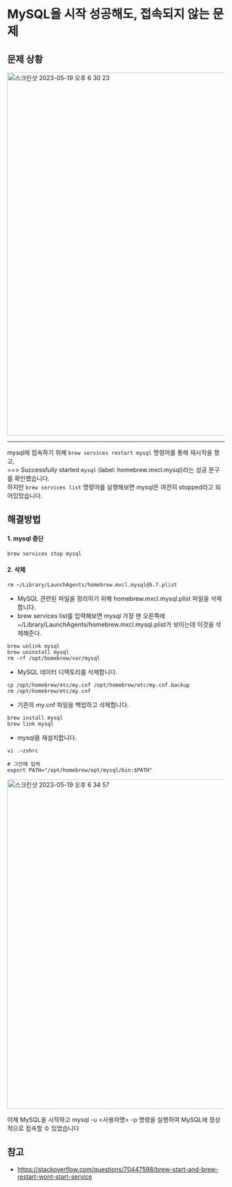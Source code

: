 # MySQL을 시작 성공해도, 접속되지 않는 문제

## 문제 상황
<img width="840" alt="스크린샷 2023-05-19 오후 6 30 23" src="https://github.com/yaezzin/TIL/assets/97823928/7f170c03-3a74-44fb-9e7c-a584faca3d98">

---
mysql에 접속하기 위해 ```brew services restart mysql``` 명령어를 통해 재시작을 했고,   
==> Successfully started `mysql` (label: homebrew.mxcl.mysql)라는 성공 문구를 확인헀습니다.  
하지만 ```brew services list``` 명령어를 실행해보면 mysql은 여전히 stopped라고 되어있었습니다. 

## 해결방법

#### 1. mysql 중단

```
brew services stop mysql
```
#### 2. 삭제

```
rm ~/Library/LaunchAgents/homebrew.mxcl.mysql@5.7.plist
```
* MySQL 관련된 파일을 정리하기 위해 homebrew.mxcl.mysql.plist 파일을 삭제합니다.
* brew services list를 입력해보면 mysql 가장 맨 오른쪽에 ~/Library/LaunchAgents/homebrew.mxcl.mysql.plist가 보이는데 이것을 삭제해준다.


```
brew unlink mysql
brew uninstall mysql
rm -rf /opt/homebrew/var/mysql
```
* MySQL 데이터 디렉토리를 삭제합니다.

```
cp /opt/homebrew/etc/my.cnf /opt/homebrew/etc/my.cnf.backup
rm /opt/homebrew/etc/my.cnf

```
* 기존의 my.cnf 파일을 백업하고 삭제합니다.

```
brew install mysql
brew link mysql
```
* mysql을 재설치합니다.

```
vi .~zshrc

# 그안에 입력
export PATH="/opt/homebrew/opt/mysql/bin:$PATH"
```

<img width="763" alt="스크린샷 2023-05-19 오후 6 34 57" src="https://github.com/yaezzin/TIL/assets/97823928/7805f389-4a1b-4628-8eff-eefaa8131e4f">

이제 MySQL을 시작하고 mysql -u <사용자명> -p 명령을 실행하여 MySQL에 정상적으로 접속할 수 있었습니다

## 참고
* https://stackoverflow.com/questions/70447598/brew-start-and-brew-restart-wont-start-service





